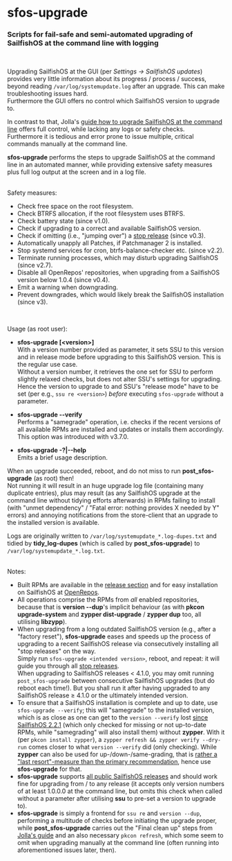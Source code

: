 # sfos-upgrade
### Scripts for fail-safe and semi-automated upgrading of SailfishOS at the command line with logging

<br />

Upgrading SailfishOS at the GUI (per *Settings -> SailfishOS updates*) provides very little information about its progress / process / success, beyond reading `/var/log/systemupdate.log` after an upgrade.  This can make troubleshooting issues hard.<br />
Furthermore the GUI offers no control which SailfishOS version to upgrade to.

In contrast to that, Jolla's [guide how to upgrade SailfishOS at the command line](https://jolla.zendesk.com/hc/en-us/articles/360005795474) offers full control, while lacking any logs or safety checks.<br />
Furthermore it is tedious and error prone to issue multiple, critical commands manually at the command line.

**sfos-upgrade** performs the steps to upgrade SailfishOS at the command line in an automated manner, while providing extensive safety measures plus full log output at the screen and in a log file.<br />
<br />

Safety measures:

* Check free space on the root filesystem.
* Check BTRFS allocation, if the root filesystem uses BTRFS.
* Check battery state (since v1.0).
* Check if upgrading to a correct and available SailfishOS version.
* Check if omitting (i.e., "jumping over") a [stop release](https://jolla.zendesk.com/hc/en-us/articles/201836347?#4.1) (since v0.3).
* Automatically unapply all Patches, if Patchmanager 2 is installed.
* Stop systemd services for cron, btrfs-balance-checker etc. (since v2.2).
* Terminate running processes, which may disturb upgrading SailfishOS (since v2.7).
* Disable all OpenRepos' repositories, when upgrading from a SailfishOS version below 1.0.4 (since v0.4).
* Emit a warning when downgrading.
* Prevent downgrades, which would likely break the SailfishOS installation (since v3).
<br />

Usage (as root user):

* **sfos-upgrade [\<version\>]**<br />
  With a version number provided as parameter, it sets SSU to this version and in release mode before upgrading to this SailfishOS version.  This is the regular use case.<br />
  Without a version number, it retrieves the one set for SSU to perform slightly relaxed checks, but does not alter SSU's settings for upgrading.  Hence the version to upgrade to and SSU's "release mode" have to be set (per e.g., `ssu re <version>`) *before* executing `sfos-upgrade` without a parameter.

* **sfos-upgrade --verify**<br />
  Performs a "samegrade" operation, i.e. checks if the recent versions of all available RPMs are installed and updates or installs them accordingly.<br />
  This option was introduced with v3.7.0.

* **sfos-upgrade -?|--help**<br />
  Emits a brief usage description.

When an upgrade succeeded, reboot, and do not miss to run **post_sfos-upgrade** (as root) then!<br />
Not running it will result in an huge upgrade log file (containing many duplicate entries), plus may result (as any SailfishOS upgrade at the command line without tidying efforts afterwards) in RPMs failing to install (with "unmet dependency" / "Fatal error: nothing provides X needed by Y" errors) and annoying notifications from the store-client that an upgrade to the installed version is available.

Logs are originally written to `/var/log/systemupdate_*.log-dupes.txt` and tidied by **tidy_log-dupes** (which is called by **post_sfos-upgrade**) to `/var/log/systemupdate_*.log.txt`.<br />
<br />

Notes:

* Built RPMs are available in the [release section](https://github.com/Olf0/sfos-upgrade/releases) and for easy installation on SailfishOS at [OpenRepos](https://openrepos.net/content/olf/sfos-upgrade).
* All operations comprise the RPMs from *all* enabled repositories, because that is **version --dup**'s implicit behaviour (as with **pkcon upgrade-system** and **zypper dist-upgrade** / **zypper dup** too, all utilising **libzypp**).
* When upgrading from a long outdated SailfishOS version (e.g., after a "factory reset"), **sfos-upgrade** eases and speeds up the process of upgrading to a recent SailfishOS release via consecutively installing all "stop releases" on the way.<br />
Simply run `sfos-upgrade <intended version>`, reboot, and repeat: it will guide you through all [stop releases](https://jolla.zendesk.com/hc/en-us/articles/201836347?#4).<br />
When upgrading to SailfishOS releases < 4.1.0, you may omit running `post_sfos-upgrade` between consecutive SailfishOS upgrades (but do reboot each time!).  But you shall run it after having upgraded to any SailfishOS release ≥ 4.1.0 or the ultimately intended version.
* To ensure that a SailfishOS installation is complete and up to date, use `sfos-upgrade --verify`; this will "samegrade" to the installed version, which is as close as one can get to the `version --verify` lost [since SailfishOS 2.2.1](https://together.jolla.com/question/187243/changelog-221-nurmonjoki/#187243-sailfish-version) (which only checked for missing or not up-to-date RPMs, while "samegrading" will also install them) without **zypper**.  With it (per `pkcon install zypper`), a `zypper refresh && zypper verify --dry-run` comes closer to what `version --verify` did (only checking).  While **zypper** can also be used for up-/down-/same-grading, that is [rather a "last resort"-measure than the primary recommendation](https://together.jolla.com/question/117335/verify-integrity-of-installed-packages-after-upgrade-or-later/?answer=214905#post-id-214905), hence use **sfos-upgrade** for that.
* **sfos-upgrade** supports [all public SailfishOS releases](https://coderus.openrepos.net/whitesoft/sailversion) and should work fine for upgrading from / to any release (it accepts only version numbers of at least 1.0.0.0 at the command line, but omits this check when called without a parameter after utilising **ssu** to pre-set a version to upgrade to).
* **sfos-upgrade** is simply a frontend for `ssu re` and `version --dup`, performing a multitude of checks before initiating the upgrade proper, while **post_sfos-upgrade** carries out the "Final clean up" steps from [Jolla's guide](https://jolla.zendesk.com/hc/en-us/articles/360005795474) and an also necessary `pkcon refresh`, which some seem to omit when upgrading manually at the command line (often running into aforementioned issues later, then).
